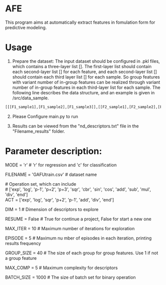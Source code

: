 # AFE

This program aims at automatically extract features in fomulation form for predictive modeling.

# Usage

1. Prepare the dataset: The input dataset should be configured in .pkl files, which contains a three-layer list []. The first-layer list should contain each second-layer list [] for each feature, and each second-layer list [] should contain each third layer list [] for each sample. So group features with variant number of in-group features can be realized through variant number of in-group features in each third-layer list for each sample. The following line describes the data structure, and an example is given in /src/data_sample.

```bash
[[[F1_sample1],[F1_sample2],[F1_sample3]],[[F2_sample1],[F2_sample2],[F2_sample3]],...]
```
2. Please Configure main.py to run

3. Results can be viewed from the "nd_descriptors.txt" file in the "Filename_results" folder.

# Parameter description:

MODE = 'r'  # 'r' for regression and 'c' for classification  
  
FILENAME = 'GAFUtrain.csv'  # dataset name  
  
\# Operation set, which can include  
\# ['exp', 'log', 'p-1', 'p+2', 'p+3', 'sqr', 'cbr', 'sin', 'cos', 'add', 'sub', 'mul', 'div', 'end']  
ACT = ['exp', 'log', 'sqr', 'p+2', 'p-1', 'add', 'div', 'end']  
  
DIM = 1  # Dimension of descriptors to explore  
  
RESUME = False  # True for continue a project, False for start a new one  
  
MAX_ITER = 10  # Maximum number of iterations for exploration  
  
EPISODE = 5  # Maximum nu mber of episodes in each iteration, printing results frequency  
  
GROUP_SIZE = 40  # The size of each group for group features. Use 1 if not a group feature  
  
MAX_COMP = 5  # Maximum complexity for descriptors  
  
BATCH_SIZE = 1000  # The size of batch set for binary operation  
